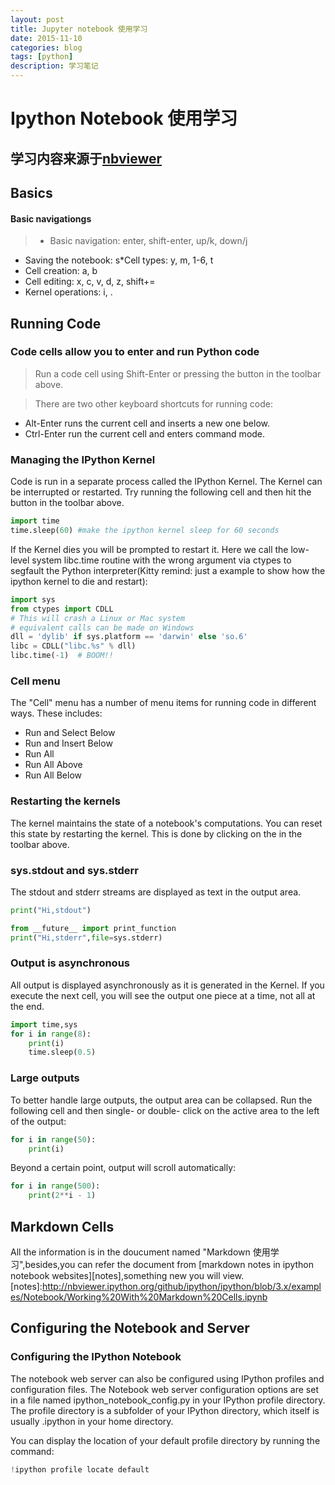 ```yaml
---
layout: post
title: Jupyter notebook 使用学习
date: 2015-11-10
categories: blog
tags: [python]
description: 学习笔记
---
```


# Ipython Notebook 使用学习

## 学习内容来源于[nbviewer][nbviewer]
[nbviewer]:http://nbviewer.ipython.org/github/ipython/ipython/blob/3.x/examples/Notebook/Index.ipynb

## Basics

#### Basic navigationgs
>* Basic navigation: enter, shift-enter, up/k, down/j
* Saving the notebook: s*Cell types: y, m, 1-6, t
* Cell creation: a, b
* Cell editing: x, c, v, d, z, shift+=
* Kernel operations: i, .

## Running Code

### Code cells allow you to enter and run Python code
>Run a code cell using Shift-Enter or pressing the  button in the toolbar above.


>There are two other keyboard shortcuts for running code:
* Alt-Enter runs the current cell and inserts a new one below.
* Ctrl-Enter run the current cell and enters command mode.

### Managing the IPython Kernel

Code is run in a separate process called the IPython Kernel. The Kernel can be interrupted or restarted. Try running the following cell and then hit the button in the toolbar above.


```python
import time
time.sleep(60) #make the ipython kernel sleep for 60 seconds
```

If the Kernel dies you will be prompted to restart it. Here we call the low-level system libc.time routine with the wrong argument via ctypes to segfault the Python interpreter(Kitty remind: just a example to show how the ipython kernel to die and restart):


```python
import sys
from ctypes import CDLL
# This will crash a Linux or Mac system
# equivalent calls can be made on Windows
dll = 'dylib' if sys.platform == 'darwin' else 'so.6'
libc = CDLL("libc.%s" % dll) 
libc.time(-1)  # BOOM!!
```

### Cell menu
The "Cell" menu has a number of menu items for running code in different ways. These includes:

* Run and Select Below
* Run and Insert Below
* Run All
* Run All Above
* Run All Below

### Restarting the kernels
The kernel maintains the state of a notebook's computations. You can reset this state by restarting the kernel. This is done by clicking on the  in the toolbar above.

### sys.stdout and sys.stderr
The stdout and stderr streams are displayed as text in the output area.


```python
print("Hi,stdout")
```


```python
from __future__ import print_function
print("Hi,stderr",file=sys.stderr)
```

### Output is asynchronous
All output is displayed asynchronously as it is generated in the Kernel. If you execute the next cell, you will see the output one piece at a time, not all at the end.


```python
import time,sys
for i in range(8):
    print(i)
    time.sleep(0.5)
```

### Large outputs
To better handle large outputs, the output area can be collapsed. Run the following cell and then single- or double- click on the active area to the left of the output:


```python
for i in range(50):
    print(i)
```

Beyond a certain point, output will scroll automatically:


```python
for i in range(500):
    print(2**i - 1)
```

## Markdown Cells
All the information is in the doucument named "Markdown 使用学习",besides,you can refer the document from [markdown notes in ipython notebook websites][notes],something new you will view.
[notes]:http://nbviewer.ipython.org/github/ipython/ipython/blob/3.x/examples/Notebook/Working%20With%20Markdown%20Cells.ipynb

## Configuring the Notebook and Server
### Configuring the IPython Notebook
The notebook web server can also be configured using IPython profiles and configuration files. The Notebook web server configuration options are set in a file named ipython_notebook_config.py in your IPython profile directory. The profile directory is a subfolder of your IPython directory, which itself is usually .ipython in your home directory.



You can display the location of your default profile directory by running the command:




```python
!ipython profile locate default
```
